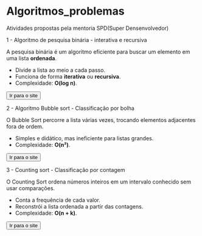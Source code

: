# Algoritmos_problemas
Atividades propostas pela mentoria SPD(Super Densenvolvedor)

1 - Algoritmo de pesquisa binária - interativa e recursiva

A pesquisa binária é um algoritmo eficiente para buscar um elemento em uma lista **ordenada**.  
- Divide a lista ao meio a cada passo.  
- Funciona de forma **iterativa** ou **recursiva**.  
- Complexidade: **O(log n)**. 

<a href="https://www.geeksforgeeks.org/dsa/binary-search/" target="_blank">
  <button>Ir para o site</button>
</a>

2 - Algoritmo Bubble sort - Classificação por bolha

O Bubble Sort percorre a lista várias vezes, trocando elementos adjacentes fora de ordem.  
- Simples e didático, mas ineficiente para listas grandes.  
- Complexidade: **O(n²)**. 

<a href="https://www.geeksforgeeks.org/dsa/bubble-sort-algorithm/" target="_blank">
  <button>Ir para o site</button>
</a>

3 - Counting sort - Classificação por contagem

O Counting Sort ordena números inteiros em um intervalo conhecido sem usar comparações.  
- Conta a frequência de cada valor.  
- Reconstrói a lista ordenada a partir das contagens.  
- Complexidade: **O(n + k)**.

<a href="https://www.geeksforgeeks.org/dsa/counting-sort/" target="_blank">
  <button>Ir para o site</button>
</a>